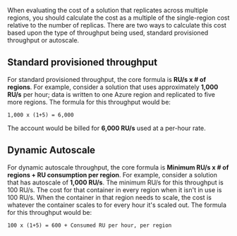 When evaluating the cost of a solution that replicates across multiple regions, you should calculate the cost as a multiple of the single-region cost relative to the number of replicas. There are two ways to calculate this cost based upon the type of throughput being used, standard provisioned throughput or autoscale.

## Standard provisioned throughput

For standard provisioned throughput, the core formula is **RU/s x \# of regions**. For example, consider a solution that uses approximately **1,000 RU/s** per hour; data is written to one Azure region and replicated to five more regions. The formula for this throughput would be:

```
1,000 x (1+5) = 6,000
```

The account would be billed for **6,000 RU/s** used at a per-hour rate.

## Dynamic Autoscale

For dynamic autoscale throughput, the core formula is **Minimum RU/s x \# of regions + RU consumption per region**. For example, consider a solution that has autoscale of **1,000 RU/s**. The minimum RU/s for this throughput is 100 RU/s. The cost for that container in every region when it isn't in use is 100 RU/s. When the container in that region needs to scale, the cost is whatever the container scales to for every hour it's scaled out. The formula for this throughput would be:

```
100 x (1+5) = 600 + Consumed RU per hour, per region
```
